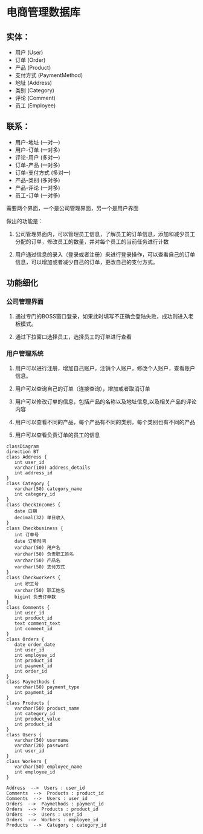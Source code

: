 # 电商管理数据库

## 实体：
- 用户 (User)
- 订单 (Order)
- 产品 (Product)
- 支付方式 (PaymentMethod)
- 地址 (Address)
- 类别 (Category)
- 评论 (Comment)
- 员工 (Employee)

## 联系：
- 用户-地址 (一对一)
- 用户-订单 (一对多)
- 评论-用户 (多对一)
- 订单-产品 (一对多)
- 订单-支付方式 (多对一)
- 产品-类别 (多对多)
- 产品-评论 (一对多)
- 员工-订单 (一对多)

需要两个界面，一个是公司管理界面，另一个是用户界面

做出的功能是：

1. 公司管理界面内，可以管理员工信息，了解员工的订单信息，添加和减少员工分配的订单，修改员工的数量，并对每个员工的当前任务进行计数

2. 用户通过信息的录入（登录或者注册）来进行登录操作，可以查看自己的订单信息，可以增加或者减少自己的订单，更改自己的支付方式。

## 功能细化

### 公司管理界面

1. 通过专门的BOSS窗口登录，如果此时填写不正确会登陆失败，成功则进入老板模式。

2. 通过下拉窗口选择员工，选择员工的订单进行查看

### 用户管理系统

1. 用户可以进行注册，增加自己账户，注销个人账户，修改个人账户，查看账户信息。

2. 用户可以查询自己的订单（连接查询），增加或者取消订单

3. 用户可以修改订单的信息，包括产品的名称以及地址信息,以及相关产品的评论内容

4. 用户可以查看不同的产品，每个产品有不同的类别，每个类别也有不同的产品

5. 用户可以查看负责订单的员工的信息

```mermaid
classDiagram
direction BT
class Address {
   int user_id
   varchar(100) address_details
   int address_id
}
class Category {
   varchar(50) category_name
   int category_id
}
class CheckIncomes {
   date 日期
   decimal(32) 单日收入
}
class Checkbusiness {
   int 订单号
   date 订单时间
   varchar(50) 用户名
   varchar(50) 负责职工姓名
   varchar(50) 产品名
   varchar(50) 支付方式
}
class Checkworkers {
   int 职工号
   varchar(50) 职工姓名
   bigint 负责订单数
}
class Comments {
   int user_id
   int product_id
   text comment_text
   int comment_id
}
class Orders {
   date order_date
   int user_id
   int employee_id
   int product_id
   int payment_id
   int order_id
}
class Paymethods {
   varchar(50) payment_type
   int payment_id
}
class Products {
   varchar(50) product_name
   int category_id
   int product_value
   int product_id
}
class Users {
   varchar(50) username
   varchar(20) password
   int user_id
}
class Workers {
   varchar(50) employee_name
   int employee_id
}

Address  -->  Users : user_id
Comments  -->  Products : product_id
Comments  -->  Users : user_id
Orders  -->  Paymethods : payment_id
Orders  -->  Products : product_id
Orders  -->  Users : user_id
Orders  -->  Workers : employee_id
Products  -->  Category : category_id
```



